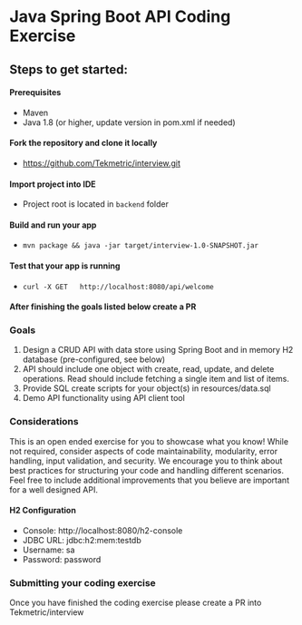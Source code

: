 # Java Spring Boot API Coding Exercise

## Steps to get started:

#### Prerequisites
- Maven
- Java 1.8 (or higher, update version in pom.xml if needed)

#### Fork the repository and clone it locally
- https://github.com/Tekmetric/interview.git

#### Import project into IDE
- Project root is located in `backend` folder

#### Build and run your app
- `mvn package && java -jar target/interview-1.0-SNAPSHOT.jar`

#### Test that your app is running
- `curl -X GET   http://localhost:8080/api/welcome`

#### After finishing the goals listed below create a PR

### Goals
1. Design a CRUD API with data store using Spring Boot and in memory H2 database (pre-configured, see below)
2. API should include one object with create, read, update, and delete operations. Read should include fetching a single item and list of items.
3. Provide SQL create scripts for your object(s) in resources/data.sql
4. Demo API functionality using API client tool

### Considerations
This is an open ended exercise for you to showcase what you know! While not required, consider aspects of code maintainability, modularity, error handling, input validation, and security. We encourage you to think about best practices for structuring your code and handling different scenarios. Feel free to include additional improvements that you believe are important for a well designed API. 

#### H2 Configuration
- Console: http://localhost:8080/h2-console 
- JDBC URL: jdbc:h2:mem:testdb
- Username: sa
- Password: password

### Submitting your coding exercise
Once you have finished the coding exercise please create a PR into Tekmetric/interview
